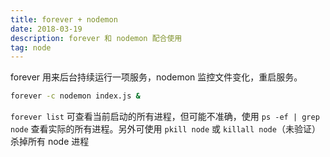 ```yaml
---
title: forever + nodemon
date: 2018-03-19
description: forever 和 nodemon 配合使用
tag: node
---
```


forever 用来后台持续运行一项服务，nodemon 监控文件变化，重启服务。

```bash
forever -c nodemon index.js &
```

`forever list` 可查看当前启动的所有进程，但可能不准确，使用  `ps -ef | grep node` 查看实际的所有进程。另外可使用 `pkill node` 或 `killall node`（未验证）杀掉所有 node 进程